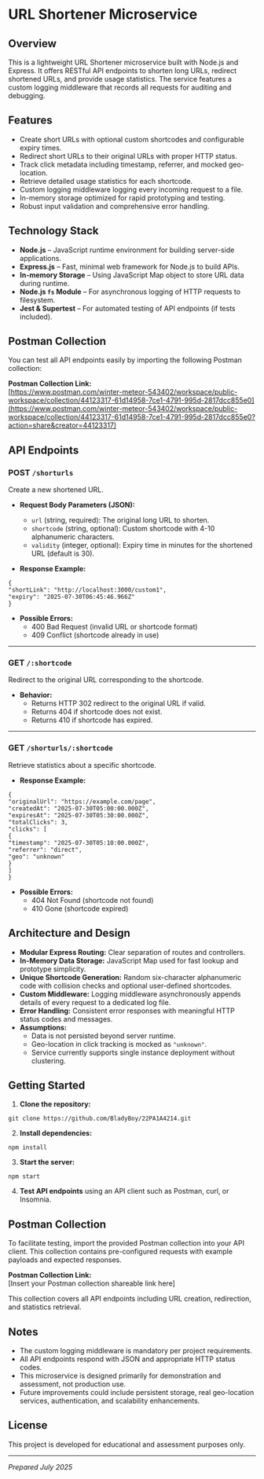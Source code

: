 # URL Shortener Microservice

## Overview

This is a lightweight URL Shortener microservice built with Node.js and Express. It offers RESTful API endpoints to shorten long URLs, redirect shortened URLs, and provide usage statistics. The service features a custom logging middleware that records all requests for auditing and debugging.

## Features

- Create short URLs with optional custom shortcodes and configurable expiry times.
- Redirect short URLs to their original URLs with proper HTTP status.
- Track click metadata including timestamp, referrer, and mocked geo-location.
- Retrieve detailed usage statistics for each shortcode.
- Custom logging middleware logging every incoming request to a file.
- In-memory storage optimized for rapid prototyping and testing.
- Robust input validation and comprehensive error handling.

## Technology Stack

- **Node.js** – JavaScript runtime environment for building server-side applications.
- **Express.js** – Fast, minimal web framework for Node.js to build APIs.
- **In-memory Storage** – Using JavaScript Map object to store URL data during runtime.
- **Node.js `fs` Module** – For asynchronous logging of HTTP requests to filesystem.
- **Jest & Supertest** – For automated testing of API endpoints (if tests included).

## Postman Collection

You can test all API endpoints easily by importing the following Postman collection:

**Postman Collection Link:**  
[https://www.postman.com/winter-meteor-543402/workspace/public-workspace/collection/44123317-61d14958-7ce1-4791-995d-2817dcc855e0](https://www.postman.com/winter-meteor-543402/workspace/public-workspace/collection/44123317-61d14958-7ce1-4791-995d-2817dcc855e0?action=share&creator=44123317)


## API Endpoints

### POST `/shorturls`

Create a new shortened URL.

- **Request Body Parameters (JSON):**

  - `url` (string, required): The original long URL to shorten.
  - `shortcode` (string, optional): Custom shortcode with 4-10 alphanumeric characters.
  - `validity` (integer, optional): Expiry time in minutes for the shortened URL (default is 30).

- **Response Example:**
```
{
"shortLink": "http://localhost:3000/custom1",
"expiry": "2025-07-30T06:45:46.966Z"
}
```


- **Possible Errors:**
  - 400 Bad Request (invalid URL or shortcode format)
  - 409 Conflict (shortcode already in use)

---

### GET `/:shortcode`

Redirect to the original URL corresponding to the shortcode.

- **Behavior:**
  - Returns HTTP 302 redirect to the original URL if valid.
  - Returns 404 if shortcode does not exist.
  - Returns 410 if shortcode has expired.

---

### GET `/shorturls/:shortcode`

Retrieve statistics about a specific shortcode.

- **Response Example:**

```
{
"originalUrl": "https://example.com/page",
"createdAt": "2025-07-30T05:00:00.000Z",
"expiresAt": "2025-07-30T05:30:00.000Z",
"totalClicks": 3,
"clicks": [
{
"timestamp": "2025-07-30T05:10:00.000Z",
"referrer": "direct",
"geo": "unknown"
}
]
}
```


- **Possible Errors:**
  - 404 Not Found (shortcode not found)
  - 410 Gone (shortcode expired)

## Architecture and Design

- **Modular Express Routing:** Clear separation of routes and controllers.
- **In-Memory Data Storage:** JavaScript Map used for fast lookup and prototype simplicity.
- **Unique Shortcode Generation:** Random six-character alphanumeric code with collision checks and optional user-defined shortcodes.
- **Custom Middleware:** Logging middleware asynchronously appends details of every request to a dedicated log file.
- **Error Handling:** Consistent error responses with meaningful HTTP status codes and messages.
- **Assumptions:**  
  - Data is not persisted beyond server runtime.  
  - Geo-location in click tracking is mocked as `"unknown"`.  
  - Service currently supports single instance deployment without clustering.

## Getting Started

1. **Clone the repository:**

```
git clone https://github.com/BladyBoy/22PA1A4214.git
```


2. **Install dependencies:**

```
npm install 
```


3. **Start the server:**

```
npm start
```


4. **Test API endpoints** using an API client such as Postman, curl, or Insomnia.

## Postman Collection

To facilitate testing, import the provided Postman collection into your API client. This collection contains pre-configured requests with example payloads and expected responses.

**Postman Collection Link:**  
[Insert your Postman collection shareable link here]

This collection covers all API endpoints including URL creation, redirection, and statistics retrieval.

## Notes

- The custom logging middleware is mandatory per project requirements.
- All API endpoints respond with JSON and appropriate HTTP status codes.
- This microservice is designed primarily for demonstration and assessment, not production use.
- Future improvements could include persistent storage, real geo-location services, authentication, and scalability enhancements.

## License

This project is developed for educational and assessment purposes only.

---

*Prepared July 2025*
